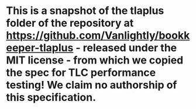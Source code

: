 # This is a snapshot of the tlaplus folder of the repository at https://github.com/Vanlightly/bookkeeper-tlaplus - released under the MIT license - from which we copied the spec for TLC performance testing! We claim no authorship of this specification.
